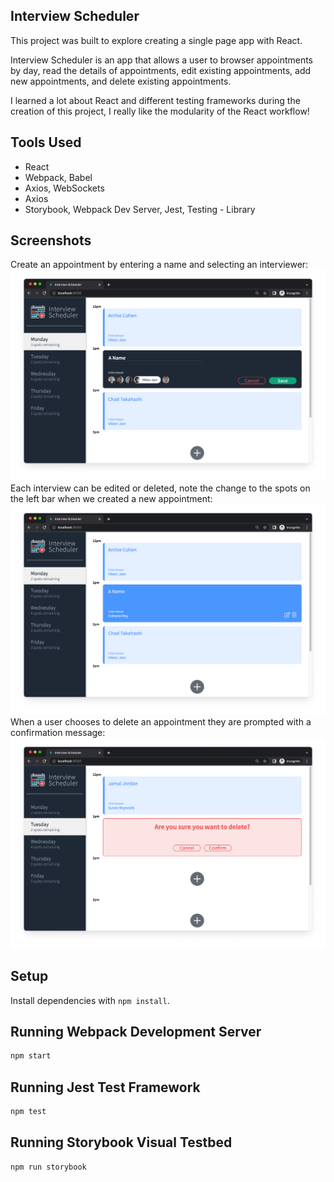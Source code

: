 ## Interview Scheduler
This project was built to explore creating a single page app with React.

Interview Scheduler is an app that allows a user to browser appointments by day, read the details of appointments, edit existing appointments, add new appointments, and delete existing appointments.

I learned a lot about React and different testing frameworks during the creation of this project, I really like the modularity of the React workflow!

## Tools Used
- React
- Webpack, Babel
- Axios, WebSockets
- Axios
- Storybook, Webpack Dev Server, Jest, Testing - Library

## Screenshots
Create an appointment by entering a name and selecting an interviewer:
![add-appointment](https://github.com/paige-clark/scheduler/blob/master/docs/add-appointment.png?raw=true)
Each interview can be edited or deleted, note the change to the spots on the left bar when we created a new appointment:
![updated-spots](https://github.com/paige-clark/scheduler/blob/master/docs/updated-spots-V2.png?raw=true)
When a user chooses to delete an appointment they are prompted with a confirmation message:
![delete-appointment](https://github.com/paige-clark/scheduler/blob/master/docs/delete-appointment.png?raw=true)

## Setup

Install dependencies with `npm install`.

## Running Webpack Development Server

```sh
npm start
```

## Running Jest Test Framework

```sh
npm test
```

## Running Storybook Visual Testbed

```sh
npm run storybook
```
